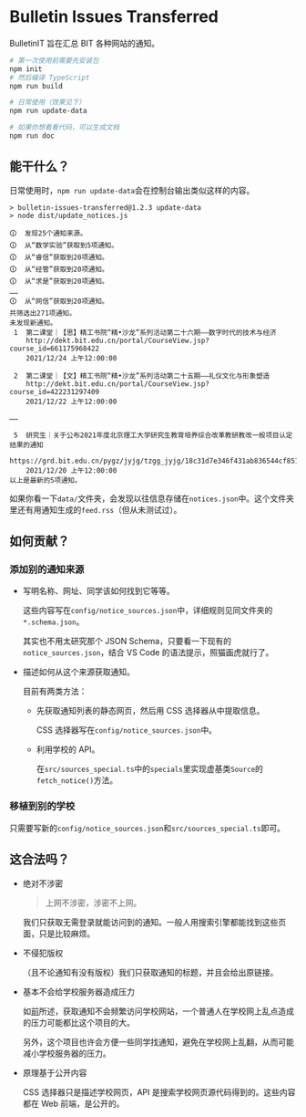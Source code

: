 # Bulletin Issues Transferred

BulletinIT 旨在汇总 BIT 各种网站的通知。

```powershell
# 第一次使用前需要先安装包
npm init
# 然后编译 TypeScript
npm run build

# 日常使用（效果见下）
npm run update-data

# 如果你想看看代码，可以生成文档
npm run doc
```

## 能干什么？

日常使用时，`npm run update-data`会在控制台输出类似这样的内容。

```
> bulletin-issues-transferred@1.2.3 update-data
> node dist/update_notices.js

🛈  发现25个通知来源。
🛈  从“数学实验”获取到5项通知。
🛈  从“睿信”获取到20项通知。
🛈  从“经管”获取到20项通知。
🛈  从“求是”获取到20项通知。
……
🛈  从“网信”获取到20项通知。
共筛选出271项通知。
未发现新通知。
 1  第二课堂｜【思】精工书院“精•沙龙”系列活动第二十六期——数字时代的技术与经济
    http://dekt.bit.edu.cn/portal/CourseView.jsp?course_id=661175968422
    2021/12/24 上午12:00:00

 2  第二课堂｜【文】精工书院“精•沙龙”系列活动第二十五期——礼仪文化与形象塑造
    http://dekt.bit.edu.cn/portal/CourseView.jsp?course_id=422231297409
    2021/12/22 上午12:00:00

……

 5  研究生｜关于公布2021年度北京理工大学研究生教育培养综合改革教研教改一般项目认定结果的通知
    https://grd.bit.edu.cn/pygz/jyjg/tzgg_jyjg/18c31d7e346f431ab836544cf8510e51.htm
    2021/12/20 上午12:00:00
以上是最新的5项通知。
```

如果你看一下`data/`文件夹，会发现以往信息存储在`notices.json`中。这个文件夹里还有用通知生成的`feed.rss`（但从未测试过）。

## 如何贡献？

### 添加别的通知来源

-   写明名称、网址、同学该如何找到它等等。

    这些内容写在`config/notice_sources.json`中，详细规则见同文件夹的`*.schema.json`。

    其实也不用太研究那个 JSON Schema，只要看一下现有的`notice_sources.json`，结合 VS Code 的语法提示，照猫画虎就行了。

-   描述如何从这个来源获取通知。

    目前有两类方法：

    -   先获取通知列表的静态网页，然后用 CSS 选择器从中提取信息。

        CSS 选择器写在`config/notice_sources.json`中。

    -   利用学校的 API。

        在`src/sources_special.ts`中的`specials`里实现虚基类`Source`的`fetch_notice()`方法。

### 移植到别的学校

只需要写新的`config/notice_sources.json`和`src/sources_special.ts`即可。

## 这合法吗？

-   绝对不涉密

    > 上网不涉密，涉密不上网。

    我们只获取无需登录就能访问到的通知。一般人用搜索引擎都能找到这些页面，只是比较麻烦。

-   不侵犯版权

    （且不论通知有没有版权）我们只获取通知的标题，并且会给出原链接。

-   基本不会给学校服务器造成压力

    如[前](#添加别的通知来源)所述，获取通知不会频繁访问学校网站，一个普通人在学校网上乱点造成的压力可能都比这个项目的大。

    另外，这个项目也许会方便一些同学找通知，避免在学校网上乱翻，从而可能减小学校服务器的压力。

-   原理基于公开内容

    CSS 选择器只是描述学校网页，API 是搜索学校网页源代码得到的。这些内容都在 Web 前端，是公开的。
